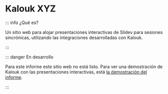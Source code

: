# Kalouk XYZ

::: info ¿Qué es?

Un sitio web para alojar presentaciones interactivas de Slidev para sesiones sincrónicas, utilizando las integraciones desarrolladas con Kalouk.

:::

::: danger En desarrollo

Para este informe este sitio web no está listo. Para ver una demostración de Kalouk con las presentaciones interactivas, está [la demostración del informe](https://demo.kalouk.xyz/).

:::

